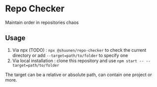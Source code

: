 # Repo Checker

Maintain order in repositories chaos

## Usage

1. Via npx (TODO) : `npx @shuunen/repo-checker` to check the current directory or add `--target=path/to/folder` to specify one
2. Via local installation : clone this repository and use `npm start -- --target=path/to/folder`
  
The target can be a relative or absolute path, can contain one project or more.
